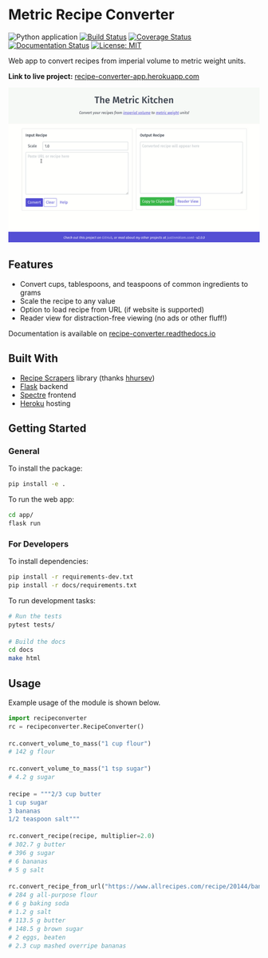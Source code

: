 # Metric Recipe Converter

![Python application](https://github.com/justinmklam/recipe-converter/workflows/Python%20application/badge.svg?branch=master) [![Build Status](https://travis-ci.org/justinmklam/recipe-converter.svg?branch=master)](https://travis-ci.org/justinmklam/recipe-converter) [![Coverage Status](https://coveralls.io/repos/github/justinmklam/recipe-converter/badge.svg?branch=master)](https://coveralls.io/github/justinmklam/recipe-converter?branch=master) [![Documentation Status](https://readthedocs.org/projects/recipe-converter/badge/?version=latest)](https://recipe-converter.readthedocs.io/en/latest/?badge=latest) [![License: MIT](https://img.shields.io/badge/License-MIT-yellow.svg)](https://opensource.org/licenses/MIT)


Web app to convert recipes from imperial volume to metric weight units.

**Link to live project:** [recipe-converter-app.herokuapp.com](http://recipe-converter-app.herokuapp.com/)

<p align="center">
<img src="docs/imgs/recipe-converter.gif">
</p>

## Features

+ Convert cups, tablespoons, and teaspoons of common ingredients to grams
+ Scale the recipe to any value
+ Option to load recipe from URL (if website is supported)
+ Reader view for distraction-free viewing (no ads or other fluff!)

Documentation is available on [recipe-converter.readthedocs.io](https://recipe-converter.readthedocs.io/en/latest/recipeconverter.html)

## Built With
+ [Recipe Scrapers](https://github.com/hhursev/recipe-scrapers) library (thanks [hhursev](https://github.com/hhursev))
+ [Flask](http://flask.pocoo.org/) backend
+ [Spectre](https://picturepan2.github.io/spectre/) frontend
+ [Heroku](https://www.heroku.com/) hosting

## Getting Started

### General

To install the package:

```bash
pip install -e .
```

To run the web app:

```bash
cd app/
flask run
```

### For Developers

To install dependencies:

```bash
pip install -r requirements-dev.txt
pip install -r docs/requirements.txt
```

To run development tasks:

```bash
# Run the tests
pytest tests/

# Build the docs
cd docs
make html
```

## Usage

Example usage of the module is shown below.

```python
import recipeconverter
rc = recipeconverter.RecipeConverter()

rc.convert_volume_to_mass("1 cup flour")
# 142 g flour

rc.convert_volume_to_mass("1 tsp sugar")
# 4.2 g sugar

recipe = """2/3 cup butter
1 cup sugar
3 bananas
1/2 teaspoon salt"""

rc.convert_recipe(recipe, multiplier=2.0)
# 302.7 g butter
# 396 g sugar
# 6 bananas
# 5 g salt

rc.convert_recipe_from_url("https://www.allrecipes.com/recipe/20144/banana-banana-bread/")
# 284 g all-purpose flour
# 6 g baking soda
# 1.2 g salt
# 113.5 g butter
# 148.5 g brown sugar
# 2 eggs, beaten
# 2.3 cup mashed overripe bananas
```
